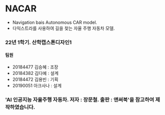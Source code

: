 # NACAR
- Navigation bais Autonomous CAR model.
- 다익스트라를 사용하여 길을 찾는 자율 주행 자동차 모델.
### 22년 1학기. 산학캡스톤디자인1

#### 팀원
  - 20184477 김승혜 : 조장
  - 20184382 김다예 : 설계 
  - 20184472 김용빈 : 기획
  - 20190051 아크사나 : 설계

### 'AI 인공지능 자율주행 자동차. 저자 : 장문철. 출판 : 앤써북'을 참고하여 제작하였습니다. 
